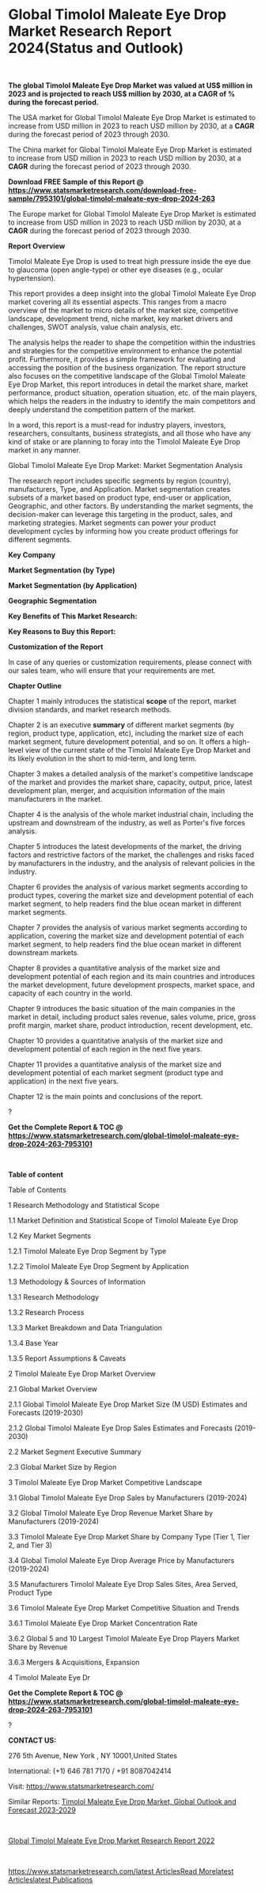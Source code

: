 <h1>Global Timolol Maleate Eye Drop Market Research Report 2024(Status and Outlook)</h1><br/><p><strong>The global Timolol Maleate Eye Drop Market was valued at US$ million in 2023 and is projected to reach US$ million by 2030, at a <strong>CAGR</strong> of % during the forecast period.</strong></p>
 
 
 
 <p>The USA market for Global Timolol Maleate Eye Drop Market is estimated to increase from USD million in 2023 to reach USD million by 2030, at a <strong>CAGR</strong> during the forecast period of 2023 through 2030.</p>
 
 
 
 <p>The China market for Global Timolol Maleate Eye Drop Market is estimated to increase from USD million in 2023 to reach USD million by 2030, at a <strong>CAGR</strong> during the forecast period of 2023 through 2030.</p>
 
 
 
 <p><strong>Download FREE Sample of this Report @ <a href="https://www.statsmarketresearch.com/download-free-sample/7953101/global-timolol-maleate-eye-drop-2024-263">https://www.statsmarketresearch.com/download-free-sample/7953101/global-timolol-maleate-eye-drop-2024-263</a></strong></p>
 
 
 
 <p>The Europe market for Global Timolol Maleate Eye Drop Market is estimated to increase from USD million in 2023 to reach USD million by 2030, at a <strong>CAGR</strong> during the forecast period of 2023 through 2030.</p>
 
 
 
 <p><strong>Report Overview</strong></p>
 
 
 
 <p>Timolol Maleate Eye Drop is used to treat high pressure inside the eye due to glaucoma (open angle-type) or other eye diseases (e.g., ocular hypertension).</p>
 
 
 
 <p>This report provides a deep insight into the global Timolol Maleate Eye Drop market covering all its essential aspects. This ranges from a macro overview of the market to micro details of the market size, competitive landscape, development trend, niche market, key market drivers and challenges, SWOT analysis, value chain analysis, etc.</p>
 
 
 
 <p>The analysis helps the reader to shape the competition within the industries and strategies for the competitive environment to enhance the potential profit. Furthermore, it provides a simple framework for evaluating and accessing the position of the business organization. The report structure also focuses on the competitive landscape of the Global Timolol Maleate Eye Drop Market, this report introduces in detail the market share, market performance, product situation, operation situation, etc. of the main players, which helps the readers in the industry to identify the main competitors and deeply understand the competition pattern of the market.</p>
 
 
 
 <p>In a word, this report is a must-read for industry players, investors, researchers, consultants, business strategists, and all those who have any kind of stake or are planning to foray into the Timolol Maleate Eye Drop market in any manner.</p>
 
 
 
 <p>Global Timolol Maleate Eye Drop Market: Market Segmentation Analysis</p>
 
 
 
 <p>The research report includes specific segments by region (country), manufacturers, Type, and Application. Market segmentation creates subsets of a market based on product type, end-user or application, Geographic, and other factors. By understanding the market segments, the decision-maker can leverage this targeting in the product, sales, and marketing strategies. Market segments can power your product development cycles by informing how you create product offerings for different segments.</p>
 
 
 
 <p><strong>Key Company</strong></p>
 
 
 
 <p><strong>Market Segmentation (by Type)</strong></p>
 
 
 
 <p><strong>Market Segmentation (<strong>by Application</strong>)</strong></p>
 
 
 
 <p><strong>Geographic Segmentation</strong></p>
 
 
 
 <p><strong>Key Benefits of This Market Research:</strong></p>
 
 
 
 <p><strong>Key <strong>Reasons to Buy</strong> this Report:</strong></p>
 
 
 
 <p><strong>Customization of the Report</strong></p>
 
 
 
 <p>In case of any queries or customization requirements, please connect with our sales team, who will ensure that your requirements are met.</p>
 
 
 
 <p><strong>Chapter Outline</strong></p>
 
 
 
 <p>Chapter 1 mainly introduces the statistical <strong>scope</strong> of the report, market division standards, and market research methods.</p>
 
 
 
 <p>Chapter 2 is an executive <strong>summary</strong> of different market segments (by region, product type, application, etc), including the market size of each market segment, future development potential, and so on. It offers a high-level view of the current state of the Timolol Maleate Eye Drop Market and its likely evolution in the short to mid-term, and long term.</p>
 
 
 
 <p>Chapter 3 makes a detailed analysis of the market&#39;s competitive landscape of the market and provides the market share, capacity, output, price, latest development plan, merger, and acquisition information of the main manufacturers in the market.</p>
 
 
 
 <p>Chapter 4 is the analysis of the whole market industrial chain, including the upstream and downstream of the industry, as well as Porter&#39;s five forces analysis.</p>
 
 
 
 <p>Chapter 5 introduces the latest developments of the market, the driving factors and restrictive factors of the market, the challenges and risks faced by manufacturers in the industry, and the analysis of relevant policies in the industry.</p>
 
 
 
 <p>Chapter 6 provides the analysis of various market segments according to product types, covering the market size and development potential of each market segment, to help readers find the blue ocean market in different market segments.</p>
 
 
 
 <p>Chapter 7 provides the analysis of various market segments according to application, covering the market size and development potential of each market segment, to help readers find the blue ocean market in different downstream markets.</p>
 
 
 
 <p>Chapter 8 provides a quantitative analysis of the market size and development potential of each region and its main countries and introduces the market development, future development prospects, market space, and capacity of each country in the world.</p>
 
 
 
 <p>Chapter 9 introduces the basic situation of the main companies in the market in detail, including product sales revenue, sales volume, price, gross profit margin, market share, product introduction, recent development, etc.</p>
 
 
 
 <p>Chapter 10 provides a quantitative analysis of the market size and development potential of each region in the next five years.</p>
 
 
 
 <p>Chapter 11 provides a quantitative analysis of the market size and development potential of each market segment (product type and application) in the next five years.</p>
 
 
 
 <p>Chapter 12 is the main points and conclusions of the report.</p>
 
 
 
 <p>? </p>
 
 
 
 <div><b>Get the Complete Report & TOC @ <a href="https://www.statsmarketresearch.com/global-timolol-maleate-eye-drop-2024-263-7953101">https://www.statsmarketresearch.com/global-timolol-maleate-eye-drop-2024-263-7953101</a></b></div>
 
 
 
 <p><br />
 
 <b>Table of content</b></p>
 
 
 
 <p>Table of Contents<br />
 
 1 Research Methodology and Statistical Scope<br />
 
 1.1 Market Definition and Statistical Scope of Timolol Maleate Eye Drop<br />
 
 1.2 Key Market Segments<br />
 
 1.2.1 Timolol Maleate Eye Drop Segment by Type<br />
 
 1.2.2 Timolol Maleate Eye Drop Segment by Application<br />
 
 1.3 Methodology & Sources of Information<br />
 
 1.3.1 Research Methodology<br />
 
 1.3.2 Research Process<br />
 
 1.3.3 Market Breakdown and Data Triangulation<br />
 
 1.3.4 Base Year<br />
 
 1.3.5 Report Assumptions & Caveats<br />
 
 2 Timolol Maleate Eye Drop Market Overview<br />
 
 2.1 Global Market Overview<br />
 
 2.1.1 Global Timolol Maleate Eye Drop Market Size (M USD) Estimates and Forecasts (2019-2030)<br />
 
 2.1.2 Global Timolol Maleate Eye Drop Sales Estimates and Forecasts (2019-2030)<br />
 
 2.2 Market Segment Executive Summary<br />
 
 2.3 Global Market Size by Region<br />
 
 3 Timolol Maleate Eye Drop Market Competitive Landscape<br />
 
 3.1 Global Timolol Maleate Eye Drop Sales by Manufacturers (2019-2024)<br />
 
 3.2 Global Timolol Maleate Eye Drop Revenue Market Share by Manufacturers (2019-2024)<br />
 
 3.3 Timolol Maleate Eye Drop Market Share by Company Type (Tier 1, Tier 2, and Tier 3)<br />
 
 3.4 Global Timolol Maleate Eye Drop Average Price by Manufacturers (2019-2024)<br />
 
 3.5 Manufacturers Timolol Maleate Eye Drop Sales Sites, Area Served, Product Type<br />
 
 3.6 Timolol Maleate Eye Drop Market Competitive Situation and Trends<br />
 
 3.6.1 Timolol Maleate Eye Drop Market Concentration Rate<br />
 
 3.6.2 Global 5 and 10 Largest Timolol Maleate Eye Drop Players Market Share by Revenue<br />
 
 3.6.3 Mergers & Acquisitions, Expansion<br />
 
 4 Timolol Maleate Eye Dr</p>
 
 
 
 <div><b>Get the Complete Report & TOC @ <a href="https://www.statsmarketresearch.com/global-timolol-maleate-eye-drop-2024-263-7953101">https://www.statsmarketresearch.com/global-timolol-maleate-eye-drop-2024-263-7953101</a></b></div>
 
 
 
 <p>? </p>
 
 
 
 <p><b>CONTACT US:</b><br />
 
 276 5th Avenue, New York , NY 10001,United States<br />
 
 International: (+1) 646 781 7170 / +91 8087042414<br />
 
 Visit: <a href="https://www.statsmarketresearch.com/">https://www.statsmarketresearch.com/</a><br />
 
 Similar Reports: <a href="https://www.statsmarketresearch.com/global-timolol-maleate-eye-drop-2024-263-7953101">Timolol Maleate Eye Drop Market, Global Outlook and Forecast 2023-2029</a><br />
 
 <br />
 
 <a href="https://www.statsmarketresearch.com/global-timolol-maleate-eye-drop-2024-263-7953101">Global Timolol Maleate Eye Drop Market Research Report 2022</a><br />
 
 <br />
 
 <a href="https://gyeongbokgung.com">https://www.statsmarketresearch.com/</a><a href="https://hallyeomaritime.com">latest Articles</a><a href="https://jingwansa.com">Read More</a><a href="https://nguoiviet.jp/">latest Articles</a><a href="https://www.intelmarketresearch.com/">latest Publications</a></p>